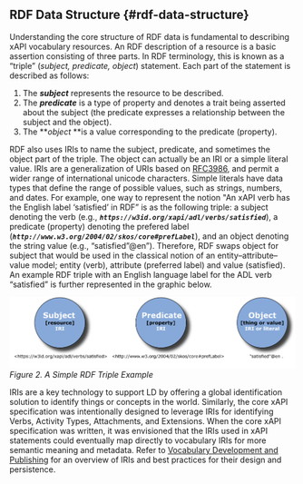 ## RDF Data Structure {#rdf-data-structure}

Understanding the core structure of RDF data is fundamental to describing xAPI vocabulary resources. An RDF description of a resource is a basic assertion consisting of three parts. In RDF terminology, this is known as a “triple” (_subject, predicate, object_) statement. Each part of the statement is described as follows:

1.  The **_subject_** represents the resource to be described.
2.  The **_predicate_** is a type of property and denotes a trait being asserted about the subject (the predicate expresses a relationship between the subject and the object).
3.  The **_object_ **is a value corresponding to the predicate (property).

RDF also uses IRIs to name the subject, predicate, and sometimes the object part of the triple. The object can actually be an IRI or a simple literal value. IRIs are a generalization of URIs based on [RFC3986](https://www.ietf.org/rfc/rfc3986.txt), and permit a wider range of international unicode characters. Simple literals have data types that define the range of possible values, such as strings, numbers, and dates. For example, one way to represent the notion "An xAPI verb has the English label ‘satisfied’ in RDF” is as the following triple: a subject denoting the verb (e.g., ***```https://w3id.org/xapi/adl/verbs/satisfied```***), a predicate (property) denoting the prefered label (***```http://www.w3.org/2004/02/skos/core#prefLabel```***), and an object denoting the string value (e.g., “satisfied”@en”). Therefore, RDF swaps object for subject that would be used in the classical notion of an entity–attribute–value model; entity (verb), attribute (preferred label) and value (satisfied). An example RDF triple with an English language label for the ADL verb “satisfied” is further represented in the graphic below.

![../spo-linked-data.png](../assets/spo-linked-data.png)
*Figure 2\. A Simple RDF Triple Example*

IRIs are a key technology to support LD by offering a global identification solution to identify things or concepts in the world. Similarly, the core xAPI specification was intentionally designed to leverage IRIs for identifying Verbs, Activity Types, Attachments, and Extensions. When the core xAPI specification was written, it was envisioned that the IRIs used in xAPI statements could eventually map directly to vocabulary IRIs for more semantic meaning and metadata. Refer to [Vocabulary Development and Publishing](../vocabulary_development_and_publishing/README.md) for an overview of IRIs and best practices for their design and persistence.